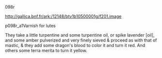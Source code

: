 098r

http://gallica.bnf.fr/ark:/12148/btv1b10500001g/f201.image

 p098r_a1Varnish for lutes

They take a little turpentine and some turpentine oil, or spike lavender [oil], and some amber pulverized and very finely sieved &amp; proceed as with that of mastic, &amp; they add some dragon's blood to color it and turn it red. And others some terra merita to turn it yellow.
